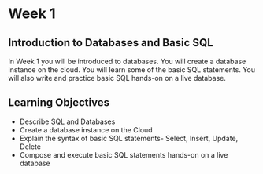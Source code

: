 # Week 1 

## Introduction to Databases and Basic SQL

In Week 1 you will be introduced to databases. You will create a database instance on the cloud. You will learn some of the basic SQL statements. You will also write and practice basic SQL hands-on on a live database.

## Learning Objectives

- Describe SQL and Databases
- Create a database instance on the Cloud
- Explain the syntax of basic SQL statements- Select, Insert, Update, Delete
- Compose and execute basic SQL statements hands-on on a live database
